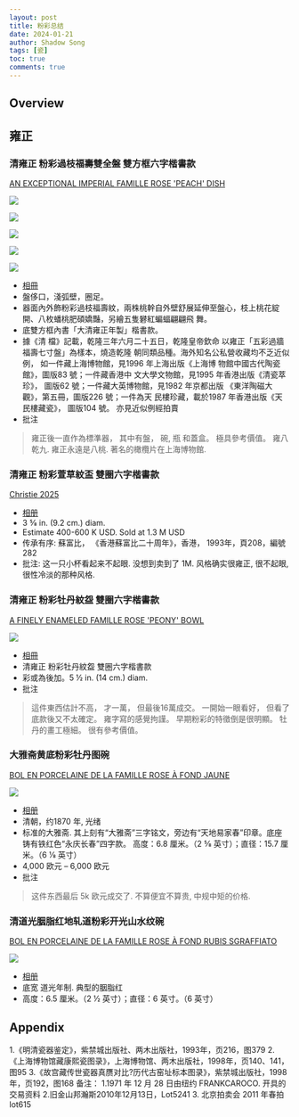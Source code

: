 ```yaml
---
layout: post
title: 粉彩总结
date: 2024-01-21
author: Shadow Song
tags: [瓷]
toc: true
comments: true
---
```


## Overview



## 雍正

### 清雍正 粉彩過枝福壽雙全盤 雙方框六字楷書款

[AN EXCEPTIONAL IMPERIAL FAMILLE ROSE 'PEACH' DISH](https://www.christies.com/zh/lot/lot-5800769?&lid=1&sc_lang=en)

![](https://lh3.googleusercontent.com/pw/AP1GczONBbLtfKygypZ8hWfcu40BImzJQVEX25HfREfXt92cz30f0iz3X7kcNitxVC3XyM5qOnMS5YMaz4U6wbHwK33uYRjiW7D84Nwt1oGvCA9aA1MTen1LeohEYhsVBUAMB3ZqOoJUSQyC0jx-lxYhHJjVRQ=w1017-h1294-s-no-gm?authuser=1)

![](https://lh3.googleusercontent.com/pw/AP1GczNnABXi8PeK5_5H9Zy7zQM5p6TG_CCqVsPXtgNyl5dxt4KjVyGs4Xzp0GTNciqQUCtuk5ZOGPL60mwX7W_vimmsgcTK0oKgMb0swzauGBY3eLAuHd2mBD-xrAa6np08LnSSu42ENNI5WKp1-7pgW3UqBA=w1706-h706-s-no-gm?authuser=1)

![](https://lh3.googleusercontent.com/pw/AP1GczPJgQLZBBbahNN9aube0jHy0dCD1LzG9IUQWhr27pxkjtWP5igs_qPsYnjWwOeYU7MHc7-DMfHfCdZUHXWQ6p4zK7smhBEq77RYwocuX98zIS8jMqO-T5qs1y9LQEnqCT_p3g8HURNb--BVAo_8pJ0ozA=w961-h1294-s-no-gm?authuser=0)

![](https://lh3.googleusercontent.com/pw/AP1GczMcWegWTNfzqDjVE-zpvMyERrF7nX0AAAXFIR1HR_C-MxNqjzK9k9iB__SgZY0GbBH-QwuQe_7jpMTWg0VujefOs3lqf_O9XNqYthLTZBxwlwgFiUDUeB6IoA_XInHN1upx2UkpgL8GdZTaR8IedLAZgA=w1294-h1294-s-no-gm?authuser=0)

![](https://lh3.googleusercontent.com/pw/AP1GczNfDbaSRlR5W_e5QpV-2-M3YBVoTWipxe8W8HjdLWQxhVXPhUbtAvk2k_-HJ4bz9TnAUO39ZmHjnAs27cR-yxxayVC7qXIibdPZZsCeUtziVDagWFRfjEMX_xeCFpjPQRtoj1GLW62rcHGjr1qCl9sImg=w924-h1294-s-no-gm?authuser=0)

- [相冊](https://photos.app.goo.gl/rjWy2iqjM2TJVcqB8)
- 盤侈口，淺弧壁，圈足。
- 器面內外飾粉彩過枝福壽紋，兩株桃幹自外壁舒展延伸至盤心，枝上桃花綻開、八枚蟠桃肥碩嬌豔，另繪五隻礬紅蝙蝠翩翩飛
舞。
- 底雙方框內書「大清雍正年製」楷書款。
- 據《清 檔》記載，乾隆三年六月二十五日，乾隆皇帝欽命 以雍正「五彩過牆福壽七寸盤」為樣本，燒造乾隆 朝同類品種。海外知名公私營收藏均不乏近似例， 如一件藏上海博物館，見1996 年上海出版《上海博 物館中國古代陶瓷館》，圖版83 號；一件藏香港中 文大學文物館，見1995 年香港出版《清瓷萃珍》， 圖版62 號；一件藏大英博物館，見1982 年京都出版 《東洋陶磁大觀》，第五冊，圖版226 號；一件為天 民樓珍藏，載於1987 年香港出版《天民樓藏瓷》， 圖版104 號。 亦見近似例經拍賣
- 批注

> 雍正後一直作為標準器， 其中有盤， 碗, 瓶 和蓋盒。 極具參考價值。 雍八乾九. 雍正永遠是八桃. 著名的橄欖片在上海博物館. 


### 清雍正 粉彩萱草紋盃 雙圈六字楷書款

[Christie 2025](https://www.christies.com.cn/zh/lot/lot-6524547?ldp_breadcrumb=back)

<script src="https://cdn.jsdelivr.net/npm/publicalbum@latest/embed-ui.min.js" async></script>
<div class="pa-gallery-player-widget" style="width:100%; height:480px; display:none;"
  data-link="https://photos.app.goo.gl/2cA3P6wL2e2HQsnw7"
  data-title="清雍正 粉彩萱草紋盃 雙圈六字楷書款"
  data-description="5 new items added to shared album">
  <object data="https://lh3.googleusercontent.com/pw/AP1GczMQeXEuTOUuDqCdDnApMSjRBWPLDJQGrLpA2n9OZ1Bo_RxN9_CXHUFC5S2EYrSIIlTM0wHUCI_V8sKYDXG6862ZqOn6SEgcWKRx6Ydu67UjTZ2_6giq=w1920-h1080"></object>
  <object data="https://lh3.googleusercontent.com/pw/AP1GczOml9VRAfS8lmIHCMTDlGdD3r_mOnT7-39RtvFvVtgjOvOXbveUpp-oj8XOOIorOswRSxZwWTAAJI6zGHMIZ_ynyZy7mFSOT5EP4poFUaPA0yLJ6rHC=w1920-h1080"></object>
  <object data="https://lh3.googleusercontent.com/pw/AP1GczMF4f8M986cXdS3qHwEji5sdw0x7Sj9cbHoFypKWiw9u6yQnD3QkI0M3FdI4Z5ypGetGUo2yO-69lNSpmGhInVTFF9SbAKETKyq2MSEaoloqlEHig7U=w1920-h1080"></object>
  <object data="https://lh3.googleusercontent.com/pw/AP1GczPCrmayE9CI3V2ycrMfBTcMJg-cQSSe0nT9MJO2AVYveLGzBqphR5VWaW4IOSZRFFIoCQPbTbTb-1Jl3Yf27WMCf9AFGEnlsuRGRXjry2Eyq5MVk3XS=w1920-h1080"></object>
  <object data="https://lh3.googleusercontent.com/pw/AP1GczNv8irMjgWsoXjrnH5m0iXYlh5uH4wWT8BbElXcoQW3Y1-MNdIZ-9UIAub8jZ6NN9EA5hY1nJ28jPUil7ho9VOpRBSN0PCc6ObiVLxgeqSEc8EA4kTe=w1920-h1080"></object>
</div>

- [相册](https://photos.app.goo.gl/2cA3P6wL2e2HQsnw7)
- 3 5⁄8 in. (9.2 cm.) diam.
- Estimate 400-600 K USD. Sold at 1.3 M USD
- 传承有序: 蘇富比， 《香港蘇富比二十周年》，香港， 1993年，頁208，編號282
- 批注: 这一只小杯看起来不起眼. 没想到卖到了 1M. 风格确实很雍正, 很不起眼, 很性冷淡的那种风格. 

### 清雍正 粉彩牡丹紋盌 雙圈六字楷書款

[A FINELY ENAMELED FAMILLE ROSE 'PEONY' BOWL](https://www.christies.com/lot/lot-6470791?&lid=1&sc_lang=en)

![](https://lh3.googleusercontent.com/pw/AP1GczOqEGfCDqMix7VEy7O21BARy2-zSLGicj50Tdo_NIrV0WWZVYB_X1qQOYab_kJIXKi7IGgjb8KsNt49nF-ZDVZME-qdGQTc1Fta7-lc3u3VuqMI7EYY0CAxwTbXnf4So2fAjqKBhFHsQRIy5vDzWR0nHg=w1532-h1294-s-no-gm?authuser=1)

- [相冊](https://photos.app.goo.gl/4RsVicvtAxhRkTAJ8)
- 清雍正 粉彩牡丹紋盌 雙圈六字楷書款
- 彩或為後加。5 ½ in. (14 cm.) diam.
- 批注

> 這件東西估計不高， 才一萬， 但最後16萬成交。 一開始一眼看好， 但看了底款後又不太確定。 雍字寫的感覺拘謹。 早期粉彩的特徵倒是很明顯。 牡丹的畫工極細。 很有參考價值。 

### 大雅斋黄底粉彩牡丹图碗

[BOL EN PORCELAINE DE LA FAMILLE ROSE À FOND JAUNE](https://www.christies.com/lot/lot-6463051/?intobjectid=6463051)

![](https://lh3.googleusercontent.com/pw/ADCreHfRGXttSCzZbBPewQFjH9lPqToy6Ph98RvgEpI7V122g0IALGMFdiqKSBEfeFSUwpjFQPFfBRKcQRJSrnlx2CkTT3VjI7afNGefeUhQ83p26tZ9h4seU0w0QSsKt8m6gpEZ4uAugSq3Nii_3p-ooi95Mw=w982-h1298-s-no-gm?authuser=1)

- [相册](https://photos.app.goo.gl/iM7Xaivc7Ye5iGub6)
- 清朝，约1870 年, 光绪
- 标准的大雅斋. 其上刻有“大雅斋”三字铭文，旁边有“天地易家春”印章。底座铸有铁红色“永庆长春”四字款。 高度：6.8 厘米。（2 5⁄8 英寸）；直径：15.7 厘米。（6 1⁄8 英寸）
- 4,000 欧元 – 6,000 欧元
- 批注

> 这件东西最后 5k 欧元成交了. 不算便宜不算贵, 中规中矩的价格. 

### 清道光胭脂红地轧道粉彩开光山水纹碗

[BOL EN PORCELAINE DE LA FAMILLE ROSE À FOND RUBIS SGRAFFIATO](https://www.christies.com/lot/lot-6463103?ldp_breadcrumb=back&intObjectID=6463103&from=salessummary&lid=1)

![](https://lh3.googleusercontent.com/pw/ADCreHfKwGz1GN0VHdTiwj8b5q65ir9tgBd86XuTo52YNLaUJBsUAf_i3t4EJkPConFnlTtQsuZzFLWl5jra8SSOd6B2LZtOfj9KJM7og0OciIz9gxcPaMQl7sIDZIuNiOm0ZevVTPa6RJSwwzIfah8GyYrJhg=w977-h1298-s-no-gm?authuser=1)

- [相册](https://photos.app.goo.gl/r49W6JDi9w9kYc6F7)
- 底宽 道光年制. 典型的胭脂红
- 高度：6.5 厘米。（2 ½ 英寸）；直径：6 英寸。（6 英寸）


## Appendix

1.《明清瓷器鉴定》，紫禁城出版社、两木出版社，1993年，页216，图379 2.《上海博物馆藏康熙瓷图录》，上海博物馆、两木出版社，1998年，页140、141，图95 3.《故宫藏传世瓷器真赝对比?历代古窑址标本图录》，紫禁城出版社，1998年，页192，图168 备注： 1.1971 年 12 月 28 日由纽约 FRANKCAROCO. 开具的交易资料 2.旧金山邦瀚斯2010年12月13日，Lot5241 3. 北京拍卖会 2011 年春拍 lot615